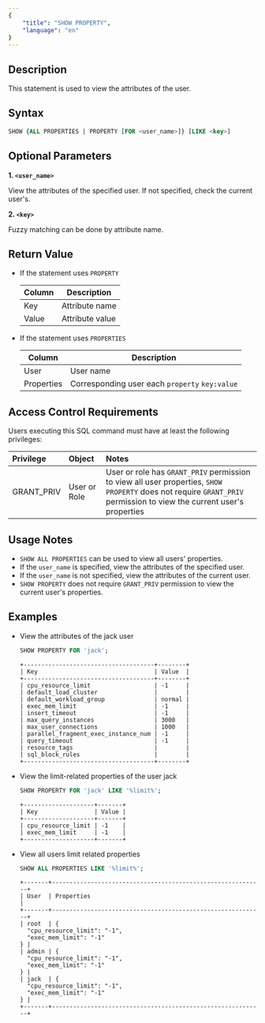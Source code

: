 ```yaml
---
{
    "title": "SHOW PROPERTY",
    "language": "en"
}
---
```


<!--
Licensed to the Apache Software Foundation (ASF) under one
or more contributor license agreements.  See the NOTICE file
distributed with this work for additional information
regarding copyright ownership.  The ASF licenses this file
to you under the Apache License, Version 2.0 (the
"License"); you may not use this file except in compliance
with the License.  You may obtain a copy of the License at

  http://www.apache.org/licenses/LICENSE-2.0

Unless required by applicable law or agreed to in writing,
software distributed under the License is distributed on an
"AS IS" BASIS, WITHOUT WARRANTIES OR CONDITIONS OF ANY
KIND, either express or implied.  See the License for the
specific language governing permissions and limitations
under the License.
-->


## Description

This statement is used to view the attributes of the user.

## Syntax

```sql
SHOW {ALL PROPERTIES | PROPERTY [FOR <user_name>]} [LIKE <key>]
```

## Optional Parameters
**1. `<user_name>`**

   View the attributes of the specified user. If not specified, check the current user's.

**2. `<key>`**

   Fuzzy matching can be done by attribute name.

## Return Value
- If the statement uses `PROPERTY`

   | Column | Description |
   | -- | -- |
   | Key | Attribute name |
   | Value | Attribute value |

- If the statement uses `PROPERTIES`

   | Column | Description |
   | -- | -- |
   | User | User name |
   | Properties | Corresponding user each `property` `key:value` |

## Access Control Requirements

Users executing this SQL command must have at least the following privileges:

| Privilege | Object | Notes                 |
| :---------------- | :------------- | :---------------------------- |
| GRANT_PRIV        | User or Role    | User or role has `GRANT_PRIV` permission to view all user properties, `SHOW PROPERTY` does not require `GRANT_PRIV` permission to view the current user's properties |

## Usage Notes
-  `SHOW ALL PROPERTIES` can be used to view all users' properties.
- If the `user_name` is specified, view the attributes of the specified user.
- If the `user_name` is not specified, view the attributes of the current user.
- `SHOW PROPERTY` does not require `GRANT_PRIV` permission to view the current user's properties.

## Examples

- View the attributes of the jack user

   ```sql
   SHOW PROPERTY FOR 'jack';
   ```
   ```text
   +-------------------------------------+--------+
   | Key                                 | Value  |
   +-------------------------------------+--------+
   | cpu_resource_limit                  | -1     |
   | default_load_cluster                |        |
   | default_workload_group              | normal |
   | exec_mem_limit                      | -1     |
   | insert_timeout                      | -1     |
   | max_query_instances                 | 3000   |
   | max_user_connections                | 1000   |
   | parallel_fragment_exec_instance_num | -1     |
   | query_timeout                       | -1     |
   | resource_tags                       |        |
   | sql_block_rules                     |        |
   +-------------------------------------+--------+
   ```

- View the limit-related properties of the user jack

   ```sql
   SHOW PROPERTY FOR 'jack' LIKE '%limit%';
   ```

   ```text
   +--------------------+-------+
   | Key                | Value |
   +--------------------+-------+
   | cpu_resource_limit | -1    |
   | exec_mem_limit     | -1    |
   +--------------------+-------+
   ```

- View all users limit related properties

   ```sql
   SHOW ALL PROPERTIES LIKE '%limit%';
   ```

   ```text
   +-------+------------------------------------------------------------+
   | User  | Properties                                                 |
   +-------+------------------------------------------------------------+
   | root  | {
     "cpu_resource_limit": "-1",
     "exec_mem_limit": "-1"
   } |
   | admin | {
     "cpu_resource_limit": "-1",
     "exec_mem_limit": "-1"
   } |
   | jack  | {
     "cpu_resource_limit": "-1",
     "exec_mem_limit": "-1"
   } |
   +-------+------------------------------------------------------------+
   ```

